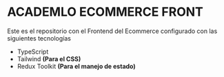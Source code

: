 # ACADEMLO ECOMMERCE FRONT

Este es el repositorio con el Frontend del Ecommerce configurado con las siguientes tecnologías

- TypeScript
- Tailwind **(Para el CSS)**
- Redux Toolkit **(Para el manejo de estado)**
